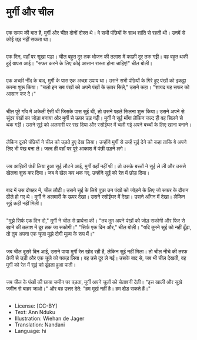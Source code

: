 # मुर्गी और चील

##
एक समय की बात है, मुर्गी और चील दोनों दोस्त थे। वे सभी पंछियों के साथ शांति से रहती थी। उनमें से कोई उड़ नहीं सकता था।

##
एक दिन, वहाँ पर सूखा पड़ा। चील बहुत दूर तक भोजन की तलाश में काफ़ी दूर तक गईी। वह बहुत थकी हुई वापस आई। "सफर करने के लिए कोई आसान रास्ता होना चाहिए!" चील बोली।

##
एक अच्छी नींद के बाद, मुर्गी के पास एक अच्छा उपाय था। उसने सभी पंछियों के गिरे हुए पंखों को इकट्ठा करना शुरू किया। "चलो इन सब पंखों को अपने पंखों के ऊपर सिले," उसने कहा। "शायद यह सफर को आसान कर दे।"

##
चील पूरे गाँव में अकेली ऐसी थी जिसके पास सुई थी, तो उसने पहले सिलना शुरू किया। उसने अपने से सुंदर पंखों का जोड़ा बनाया और मुर्गी से ऊपर उड़ गईी। मुर्गी ने सुई माँगा लेकिन जल्द ही वह सिलने से थक गईी। उसने सुई को अलमारी पर रख दिया और रसोईघर में चली गई अपने बच्चों के लिए खाना बनाने।

##
लेकिन दूसरे पंछियों ने चील को उड़ते हुए देख लिया। उन्होंने मुर्गी से उन्हें सुई देने को कहा ताकि वे अपने लिए भी पंख बना ले। जल्द ही वहाँ पर पूरे आकाश में पंछी उड़ने लगे।

##
जब आख़िरी पंछी लिया हुआ सुई लौटने आई, मुर्गी वहाँ नहीं थी। तो उसके बच्चों ने सुई ले ली और उससे खेलना शुरू कर दिया। जब वे खेल कर थक गए, उन्होंने सुई को रेत में छोड़ दिया।

##
बाद में उस दोपहर में, चील लौटी। उसने सुई के लिये पूछा उन पंखों को जोड़ने के लिए जो सफर के दौरान ढीले हो गए थे। मुर्गी ने अलमारी के ऊपर देखा। उसने रसोईघर में देखा। उसने आँगन में देखा। लेकिन सुई कही नहीं मिली।

##
"मुझे सिर्फ एक दिन दो," मुर्गी ने चील से प्रार्थना की। "तब तुम अपने पंखों को जोड़ सकोगी और फिर से खाने की तलाश में दूर तक जा सकोगी।" "सिर्फ एक दिन और," चील बोली। "यदि तुमने सुई को नहीं ढूँढ़ा, तो तुम अपना एक चूज़ा मुझे दोगी मूल्य के रूप में।"

##
जब चील दूसरे दिन आई, उसने पाया मुर्गी रेत खोद रही है, लेकिन सुई नहीं मिला। तो चील नीचे की तरफ तेजी से उड़ी और एक चूज़े को पकड़ लिया। वह उसे दूर ले गई। उसके बाद से, जब भी चील देखती, वह मुर्गी को रेत में सुई को ढूंढता हुआ पाती।

##
जब चील के पंखों की छाया जमीन पर पड़ता, मुर्गी अपने चूज़ों को चेतावनी देती। "इस खाली और सूखे जमीन से बाहर जाओ।" और वह उत्तर देते: "हम मूर्ख नहीं है। हम दौड़ सकते हैं।"

##
* License: [CC-BY]
* Text: Ann Nduku
* Illustration: Wiehan de Jager
* Translation: Nandani
* Language: hi
